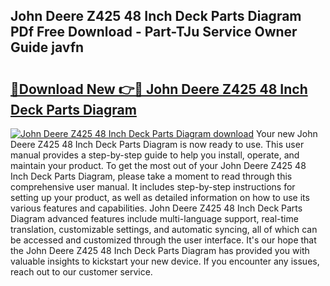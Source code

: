 ## John Deere Z425 48 Inch Deck Parts Diagram PDf Free Download - Part-TJu Service Owner Guide javfn

# <h2><a href="http://dfmo7k.blite.top/?on=John+Deere+Z425+48+Inch+Deck+Parts+Diagram">🔗Download New 👉🔴 John Deere Z425 48 Inch Deck Parts Diagram</a></h2>

[![John Deere Z425 48 Inch Deck Parts Diagram download](https://i.imgur.com/lujVjoI.png)](http://dfmo7k.blite.top/?on=John+Deere+Z425+48+Inch+Deck+Parts+Diagram)
Your new John Deere Z425 48 Inch Deck Parts Diagram is now ready to use. This user manual provides a step-by-step guide to help you install, operate, and maintain your product. To get the most out of your John Deere Z425 48 Inch Deck Parts Diagram, please take a moment to read through this comprehensive user manual. It includes step-by-step instructions for setting up your product, as well as detailed information on how to use its various features and capabilities. John Deere Z425 48 Inch Deck Parts Diagram advanced features include multi-language support, real-time translation, customizable settings, and automatic syncing, all of which can be accessed and customized through the user interface. It's our hope that the John Deere Z425 48 Inch Deck Parts Diagram has provided you with valuable insights to kickstart your new device. If you encounter any issues, reach out to our customer service.
